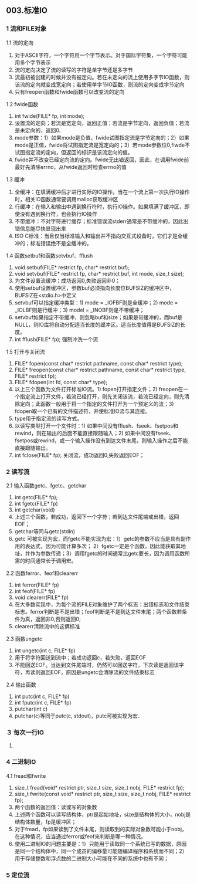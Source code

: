 ## **003.标准IO**

### **1 流和FILE对象**

1.1 流的定向
  1. 对于ASCII字符，一个字符用一个字节表示。对于国际字符集，一个字符可能用多个字节表示
  2. 流的定向决定了流的读写的字符是单字节还是多字节
  3. 流最初被创建的时候并没有被定向。若在未定向的流上使用多字节IO函数，则该流的定向就变成宽定向；若使用单字节IO函数，则流的定向变成字节定向
  4. 只有freopen函数和fwide函数可以改变流的定向    

1.2 fwide函数
  1. int fwide(FILE* fp, int mode);
  2. 设置流的定向；若流是宽定向，返回正值；若流是字节定向，返回负值；若流是未定向的，返回0.
  3. mode参数：1）如果mode是负值，fwide试图指定流是字节定向的；2）如果mode是正值，fwide将试图指定流是宽定向的；3）若mode参数位0,fiwde不试图指定流的定向，但返回的标识是该流定向的值。
  4. fwide并不改变已经定向流的定向。fwide无出错返回，因此，在调用fwide前最好先清除errno，从fwide返回时检查errno的值    

1.3 缓冲
  1. 全缓冲：在填满缓冲后才进行实际的IO操作。当在一个流上第一次执行IO操作时，相关IO函数通常要调用malloc获取缓冲区
  2. 行缓冲：在输入和输出中遇到换行符时，执行IO操作。如果填满了缓冲区，即使没有遇到换行符，也会执行IO操作
  3. 不带缓冲：不对字符进行缓存；标准错误流stderr通常是不带缓冲的，因此出错信息能尽快显现出来   
  4. ISO C标准：当且仅当标准输入和输出并不指向交互式设备时，它们才是全缓冲的；标准错误绝不是全缓冲的。     

1.4 函数setbuf和函数setvbuf、fflush
  1. void setbuf(FILE* restrict fp, char* restrict buf);
  2. void setvbuf(FILE* restrict fp, char* restrict buf, int mode, size_t size);
  3. 为文件设置流缓冲；成功返回0,失败返回非0；
  4. 使用setbuf设置缓冲区，参数buf必须指向长度位BUFSIZ的缓冲区中，BUFSIZ在<stdio.h>中定义
  5. setvbuf可以指定缓冲类型：1) mode = _IOFBF则是全缓冲；2) mode = _IOLBF则是行缓冲；3) model = _INOBF则是不带缓冲；
  6. setvbuf如果指定不带缓冲，则忽略buf和size；如果是带缓冲的，而buf是NULL，则IO库将自动分配适当长度的缓冲区。适当长度值得是BUFSIZ的长度。      
  7. int fflush(FILE* fp); 强制冲洗一个流    

1.5 打开与关闭流
  1. FILE* fopen(const char* restrict pathname, const char* restrict type);
  2. FILE* freopen(const char* restrict pathname, const char* restrict type, FILE* restrict fp);
  3. FILE* fdopen(int fd, const char* type);
  4. 以上三个函数为文件打开标准IO流。1) fopen打开指定文件；2) freopen在一个指定流上打开文件，若流已经打开，则先关闭该流，若流已经定向，则先清除定向；此函数一般用于将一个指定的文件打开为一个预定义的流；3) fdopen取一个已有的文件描述符，并使标准IO流与其连接。
  5. type用于指定流的读写方式。
  6. 以读写类型打开一个文件时：1) 如果中间没有fflush、fseek、fsetpos和rewind，则在输出的后面不能直接跟随输入；2) 如果中间没有fseek、fsetpos或rewind，或一个输入操作没有到达文件末尾，则输入操作之后不能直接跟随输出。 
  7. int fclose(FILE* fp); 关闭流，成功返回0,失败返回EOF；      

### **2 读写流**

2.1 输入函数getc、fgetc、getchar
  1. int getc(FILE* fp);
  2. int fgetc(FILE* fp)
  3. int getchar(void)
  4. 上述三个函数，若成功，返回下一个字符；若到达文件尾端或出错，返回EOF；
  5. getchar等同与getc(stdin)
  6. getc 可被实现为宏，而fgetc不能实现为宏：1）getc的参数不应当是具有副作用的表达式，因为可能计算多次； 2）fgetc一定是个函数，因此能获取其地址，并作为参数传递；3）调用fgetc的时间通常比getc要长，因为调用函数所需的时间通常长于调用宏。   

2.2 函数ferror、feof和clearerr
  1. int ferror(FILE* fp)
  2. int feof(FILE* fp)
  3. void clearerr(FILE* fp)
  4. 在大多数实现中，为每个流的FILE对象维护了两个标志：出错标志和文件结束标志。ferror判断是不是出错；feof判断是不是到达文件末尾；两个函数若条件为真，返回非0,否则返回0;
  5. clearerr清除流中的这俩标准      

2.3 函数ungetc
  1. int ungetc(int c, FILE* fp)
  2. 用于将字符回送到流中；若成功返回c，若失败，返回EOF
  3. 不能回送EOF。当达到文件尾端时，仍然可以回送字符，下次读是返回该字符，再读则返回EOF，原因是ungetc会清除流的文件结束标志　　　　

2.4 输出函数
  1. int putc(int c, FILE* fp)
  2. int fputc(int c, FILE* fp)
  3. putchar(int c)
  4. putchar(c)等同于putc(c, stdout)，putc可被实现为宏．　　　

### **３ 每次一行IO**

  1. 


### **4 二进制IO**

4.1 fread和fwrite
  1. size_t fread(void* restrict ptr, size_t size, size_t nobj, FILE* restrict fp);
  2. size_t fwrite(const void* restrict ptr, size_t size, size_t nobj, FILE* restrict fp);
  3. 两个函数的返回值：读或写的对象数
  4. 上述两个函数可以读写结构体，ptr是起始地址，size是结构体的大小，nobj是结构体数量，fp是缓冲区；
  5. 对于fread，fp如果读到了文件末尾，则读取到的实际对象数可能小于nobj，在这种情况，应当通过ferror或feof来判断是哪一种情况。
  6. 使用二进制IO的问题主要是：1）只能用于读取同一个系统已写的数据，原因是同一个结构体中，同一个成员的偏移量可能随编译程序和系统而不同；2）用于存储整数和浮点数的二进制大小可能在不同的系统中也有不同；    

### **5 定位流**










